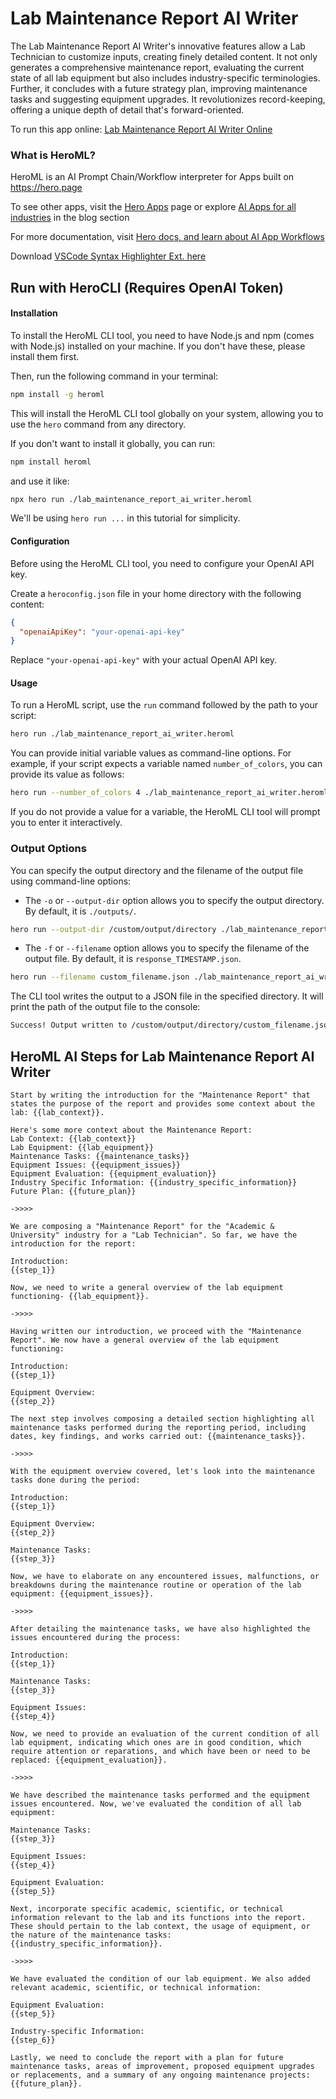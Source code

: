 # Lab Maintenance Report AI Writer

The Lab Maintenance Report AI Writer's innovative features allow a Lab Technician to customize inputs, creating finely detailed content. It not only generates a comprehensive maintenance report, evaluating the current state of all lab equipment but also includes industry-specific terminologies. Further, it concludes with a future strategy plan, improving maintenance tasks and suggesting equipment upgrades. It revolutionizes record-keeping, offering a unique depth of detail that's forward-oriented.

To run this app online: [Lab Maintenance Report AI Writer Online](https://hero.page/app/lab-maintenance-report-ai-writer-strategic-lab-equipment-maintenance-tracker/VccttfVW0JB4Xj53n29H)

### What is HeroML?
HeroML is an AI Prompt Chain/Workflow interpreter for Apps built on https://hero.page 

To see other apps, visit the [Hero Apps](https://hero.page/apps) page or explore [AI Apps for all industries](https://hero.page/blog) in the blog section

For more documentation, visit [Hero docs, and learn about AI App Workflows](https://hero.page/tutorials/introduction-to-heroml)

Download [VSCode Syntax Highlighter Ext. here](https://marketplace.visualstudio.com/items?itemName=hero-page.heroml)

## Run with HeroCLI (Requires OpenAI Token)

#### Installation

To install the HeroML CLI tool, you need to have Node.js and npm (comes with Node.js) installed on your machine. If you don't have these, please install them first. 

Then, run the following command in your terminal:

```bash
npm install -g heroml
```

This will install the HeroML CLI tool globally on your system, allowing you to use the `hero` command from any directory.

If you don't want to install it globally, you can run:

```bash
npm install heroml
```

and use it like:

```bash
npx hero run ./lab_maintenance_report_ai_writer.heroml
```

We'll be using `hero run ...` in this tutorial for simplicity.

#### Configuration

Before using the HeroML CLI tool, you need to configure your OpenAI API key. 

Create a `heroconfig.json` file in your home directory with the following content:

```json
{
  "openaiApiKey": "your-openai-api-key"
}
```

Replace `"your-openai-api-key"` with your actual OpenAI API key.

#### Usage

To run a HeroML script, use the `run` command followed by the path to your script:

```bash
hero run ./lab_maintenance_report_ai_writer.heroml
```

You can provide initial variable values as command-line options. For example, if your script expects a variable named `number_of_colors`, you can provide its value as follows:

```bash
hero run --number_of_colors 4 ./lab_maintenance_report_ai_writer.heroml
```

If you do not provide a value for a variable, the HeroML CLI tool will prompt you to enter it interactively.

### Output Options

You can specify the output directory and the filename of the output file using command-line options:

- The `-o` or `--output-dir` option allows you to specify the output directory. By default, it is `./outputs/`.

```bash
hero run --output-dir /custom/output/directory ./lab_maintenance_report_ai_writer.heroml
```

- The `-f` or `--filename` option allows you to specify the filename of the output file. By default, it is `response_TIMESTAMP.json`.

```bash
hero run --filename custom_filename.json ./lab_maintenance_report_ai_writer.heroml
```

The CLI tool writes the output to a JSON file in the specified directory. It will print the path of the output file to the console:

```bash
Success! Output written to /custom/output/directory/custom_filename.json
```


## HeroML AI Steps for Lab Maintenance Report AI Writer
```
Start by writing the introduction for the "Maintenance Report" that states the purpose of the report and provides some context about the lab: {{lab_context}}.

Here's some more context about the Maintenance Report:
Lab Context: {{lab_context}}
Lab Equipment: {{lab_equipment}}
Maintenance Tasks: {{maintenance_tasks}}
Equipment Issues: {{equipment_issues}}
Equipment Evaluation: {{equipment_evaluation}}
Industry Specific Information: {{industry_specific_information}}
Future Plan: {{future_plan}}

->>>>

We are composing a "Maintenance Report" for the "Academic & University" industry for a "Lab Technician". So far, we have the introduction for the report:

Introduction:
{{step_1}}

Now, we need to write a general overview of the lab equipment functioning- {{lab_equipment}}.

->>>>

Having written our introduction, we proceed with the "Maintenance Report". We now have a general overview of the lab equipment functioning:

Introduction:
{{step_1}}

Equipment Overview:
{{step_2}}

The next step involves composing a detailed section highlighting all maintenance tasks performed during the reporting period, including dates, key findings, and works carried out: {{maintenance_tasks}}.

->>>>

With the equipment overview covered, let's look into the maintenance tasks done during the period:

Introduction:
{{step_1}}

Equipment Overview:
{{step_2}}

Maintenance Tasks:
{{step_3}}

Now, we have to elaborate on any encountered issues, malfunctions, or breakdowns during the maintenance routine or operation of the lab equipment: {{equipment_issues}}.

->>>>

After detailing the maintenance tasks, we have also highlighted the issues encountered during the process:

Introduction:
{{step_1}}

Maintenance Tasks:
{{step_3}}

Equipment Issues:
{{step_4}}

Now, we need to provide an evaluation of the current condition of all lab equipment, indicating which ones are in good condition, which require attention or reparations, and which have been or need to be replaced: {{equipment_evaluation}}.

->>>>

We have described the maintenance tasks performed and the equipment issues encountered. Now, we've evaluated the condition of all lab equipment:

Maintenance Tasks:
{{step_3}}

Equipment Issues:
{{step_4}}

Equipment Evaluation:
{{step_5}}

Next, incorporate specific academic, scientific, or technical information relevant to the lab and its functions into the report. These should pertain to the lab context, the usage of equipment, or the nature of the maintenance tasks: {{industry_specific_information}}.

->>>>

We have evaluated the condition of our lab equipment. We also added relevant academic, scientific, or technical information:

Equipment Evaluation:
{{step_5}}

Industry-specific Information:
{{step_6}}

Lastly, we need to conclude the report with a plan for future maintenance tasks, areas of improvement, proposed equipment upgrades or replacements, and a summary of any ongoing maintenance projects: {{future_plan}}.


```

